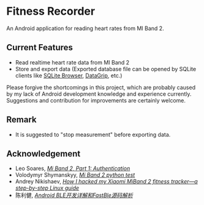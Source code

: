 # Fitness Recorder

An Android application for reading heart rates from MI Band 2.

## Current Features

- Read realtime heart rate data from MI Band 2
- Store and export data (Exported database file can be opened by SQLite clients like [SQLite Browser](https://sqlitebrowser.org/), [DataGrip](https://www.jetbrains.com/datagrip/), etc.)

Please forgive the shortcomings in this project, which are probably caused by my lack of Android development knowledge and experience currently. Suggestions and contribution for improvements are certainly welcome.

## Remark

- It is suggested to "stop measurement" before exporting data.

## Acknowledgement

- Leo Soares, [_Mi Band 2, Part 1: Authentication_](https://leojrfs.github.io/writing/miband2-part1-auth/)
- Volodymyr Shymanskyy, [_Mi Band 2 python test_](https://github.com/vshymanskyy/miband2-python-test)
- Andrey Nikishaev, [_How I hacked my Xiaomi MiBand 2 fitness tracker—a step-by-step Linux guide_](https://medium.com/@a.nikishaev/how-i-hacked-xiaomi-miband-2-to-control-it-from-linux-a5bd2f36d3ad)
- 陈利健, [_Android BLE开发详解和FastBle源码解析_](https://www.jianshu.com/p/795bb0a08beb)
